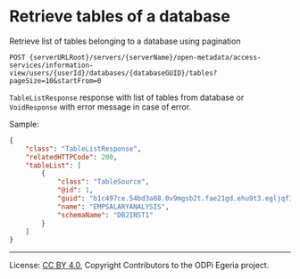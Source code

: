 
<!-- SPDX-License-Identifier: CC-BY-4.0 -->
<!-- Copyright Contributors to the ODPi Egeria project. -->

# Retrieve tables of a database

Retrieve list of tables belonging to a database using pagination

```
POST {serverURLRoot}/servers/{serverName}/open-metadata/access-services/information-view/users/{userId}/databases/{databaseGUID}/tables?pageSize=10&startFrom=0
```

`TableListResponse` response with list of tables from database or
`VoidResponse` with error message in case of error.

Sample:

```json
{
    "class": "TableListResponse",
    "relatedHTTPCode": 200,
    "tableList": [
        {
            "class": "TableSource",
            "@id": 1,
            "guid": "b1c497ce.54bd3a08.0v9mgsb2t.fae21gd.ehu9t3.egljqf3hf176clmuugvlc",
            "name": "EMPSALARYANALYSIS",
            "schemaName": "DB2INST1"
        }
    ]
}
```


----
License: [CC BY 4.0](https://creativecommons.org/licenses/by/4.0/),
Copyright Contributors to the ODPi Egeria project.
